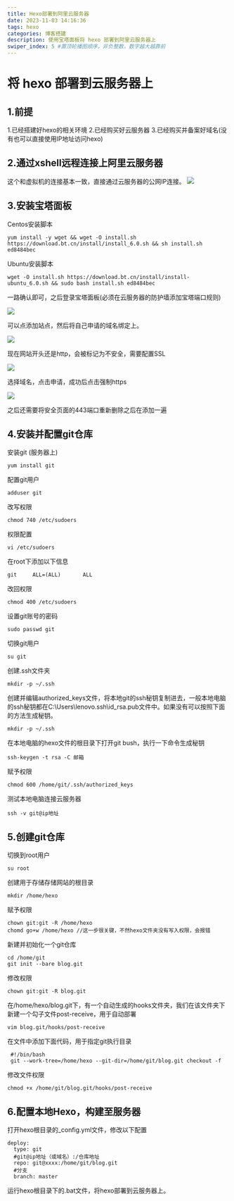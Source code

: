 ```yaml
---
title: Hexo部署到阿里云服务器
date: 2023-11-03 14:16:36
tags: hexo
categories: 博客搭建
description: 使用宝塔面板将 hexo 部署到阿里云服务器上
swiper_index: 5 #置顶轮播图顺序，非负整数，数字越大越靠前
---
```


# 将 hexo 部署到云服务器上

## 1.前提
1.已经搭建好hexo的相关环境
2.已经购买好云服务器
3.已经购买并备案好域名(没有也可以直接使用IP地址访问hexo)

## 2.通过xshell远程连接上阿里云服务器
这个和虚拟机的连接基本一致，直接通过云服务器的公网IP连接。
![](/img/xshell.png)

## 3.安装宝塔面板
Centos安装脚本

```
yum install -y wget && wget -O install.sh https://download.bt.cn/install/install_6.0.sh && sh install.sh ed8484bec
```

Ubuntu安装脚本
```
wget -O install.sh https://download.bt.cn/install/install-ubuntu_6.0.sh && sudo bash install.sh ed8484bec
```

一路确认即可，之后登录宝塔面板(必须在云服务器的防护墙添加宝塔端口规则)

<img src="/img/宝塔端口.png">

可以点添加站点，然后将自己申请的域名绑定上。

<img src="/img/宝塔域名.png">

现在网站开头还是http，会被标记为不安全，需要配置SSL

<img src="/img/宝塔SSL1.png">

选择域名，点击申请，成功后点击强制https

<img src="/img/宝塔SSL2.png">

之后还需要将安全页面的443端口重新删除之后在添加一遍

## 4.安装并配置git仓库

安装git (服务器上)
```
yum install git
```

配置git用户
```
adduser git
```

改写权限
```
chmod 740 /etc/sudoers
```

权限配置
```
vi /etc/sudoers
```

在root下添加以下信息
```
git     ALL=(ALL)       ALL
```

改回权限
```
chmod 400 /etc/sudoers
```

设置git账号的密码
```
sudo passwd git
```

切换git用户
```
su git
```

创建.ssh文件夹
```
mkdir -p ~/.ssh
```

创建并编辑authorized_keys文件，将本地git的ssh秘钥复制进去，一般本地电脑的ssh秘钥都在C:\Users\lenovo\.ssh\id_rsa.pub文件中。如果没有可以按照下面的方法生成秘钥。
```
mkdir -p ~/.ssh

```

在本地电脑的hexo文件的根目录下打开git bush，执行一下命令生成秘钥
```
ssh-keygen -t rsa -C 邮箱
```

赋予权限
```
chmod 600 /home/git/.ssh/authorized_keys
```

测试本地电脑连接云服务器
```
ssh -v git@ip地址
```

## 5.创建git仓库

切换到root用户
```
su root
```

创建用于存储存储网站的根目录
```
mkdir /home/hexo
```

赋予权限
```
chown git:git -R /home/hexo
chomd go+w /home/hexo //这一步很关键，不然hexo文件夹没有写入权限，会报错
```

新建并初始化一个git仓库
```
cd /home/git
git init --bare blog.git
```

修改权限
```
chown git:git -R blog.git

```

在/home/hexo/blog.git下，有一个自动生成的hooks文件夹，我们在该文件夹下新建一个勾子文件post-receive，用于自动部署
```
vim blog.git/hooks/post-receive
```

在文件中添加下面代码，用于指定git执行目录
```
 #!/bin/bash 
 git --work-tree=/home/hexo --git-dir=/home/git/blog.git checkout -f 
```

修改文件权限
```
chmod +x /home/git/blog.git/hooks/post-receive
```

## 6.配置本地Hexo，构建至服务器

打开hexo根目录的_config.yml文件，修改以下配置
```
deploy:
  type: git
  #git@ip地址（或域名）:/仓库地址
  repo: git@xxxx:/home/git/blog.git
  #分支
  branch: master
```

运行hexo根目录下的.bat文件，将hexo部署到云服务器上。